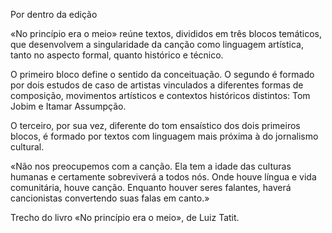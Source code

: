 Por dentro da edição

«No princípio era o meio» reúne textos, divididos em três blocos temáticos,
que desenvolvem a singularidade da canção como linguagem artística, tanto
no aspecto formal, quanto histórico e técnico. 

O primeiro bloco define o sentido da conceituação. O segundo é formado por dois estudos de caso de
artistas vinculados a diferentes formas de composição, movimentos artísticos
e contextos históricos distintos: Tom Jobim e Itamar Assumpção. 

O terceiro, por sua vez, diferente do tom ensaístico dos dois primeiros blocos, é formado
por textos com linguagem mais próxima à do jornalismo cultural.

«Não nos preocupemos com a canção. Ela tem a idade das culturas humanas e certamente sobreviverá a todos nós. Onde houve língua e vida comunitária, houve canção. Enquanto houver seres falantes,
haverá cancionistas convertendo suas falas em canto.»

Trecho do livro «No princípio era o meio», de Luiz Tatit.
